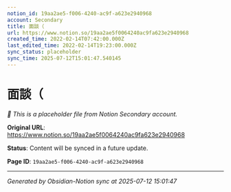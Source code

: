 ```yaml
---
notion_id: 19aa2ae5-f006-4240-ac9f-a623e2940968
account: Secondary
title: 面談（
url: https://www.notion.so/19aa2ae5f0064240ac9fa623e2940968
created_time: 2022-02-14T07:42:00.000Z
last_edited_time: 2022-02-14T19:23:00.000Z
sync_status: placeholder
sync_time: 2025-07-12T15:01:47.540145
---
```


# 面談（

*🔄 This is a placeholder file from Notion Secondary account.*

**Original URL**: https://www.notion.so/19aa2ae5f0064240ac9fa623e2940968

**Status**: Content will be synced in a future update.

**Page ID**: `19aa2ae5-f006-4240-ac9f-a623e2940968`

---

*Generated by Obsidian-Notion sync at 2025-07-12 15:01:47*
